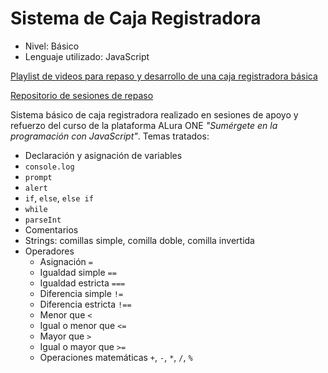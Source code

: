 # Sistema de Caja Registradora

- Nivel: Básico
- Lenguaje utilizado: JavaScript

[Playlist de videos para repaso y desarrollo de una caja registradora básica](https://www.youtube.com/watch?v=OrVkFI82JiE&list=PLQIwTTh4dpbKeA9VbWijI_mO_OqT27-Hk)

[Repositorio de sesiones de repaso](https://github.com/jairolopezlon/study-and-support-sessions-javascript)

Sistema básico de caja registradora realizado en sesiones de apoyo y refuerzo del curso de la plataforma ALura ONE _"Sumérgete en la programación con JavaScript"_. Temas tratados:

- Declaración y asignación de variables
- `console.log`
- `prompt`
- `alert`
- `if`, `else`, `else if`
- `while`
- `parseInt`
- Comentarios
- Strings: comillas simple, comilla doble, comilla invertida
- Operadores
  - Asignación `=`
  - Igualdad simple `==`
  - Igualdad estricta `===`
  - Diferencia simple `!=`
  - Diferencia estricta `!==`
  - Menor que `<`
  - Igual o menor que `<=`
  - Mayor que `>`
  - Igual o mayor que `>=`
  - Operaciones matemáticas `+`, `-`, `*`, `/`, `%`
